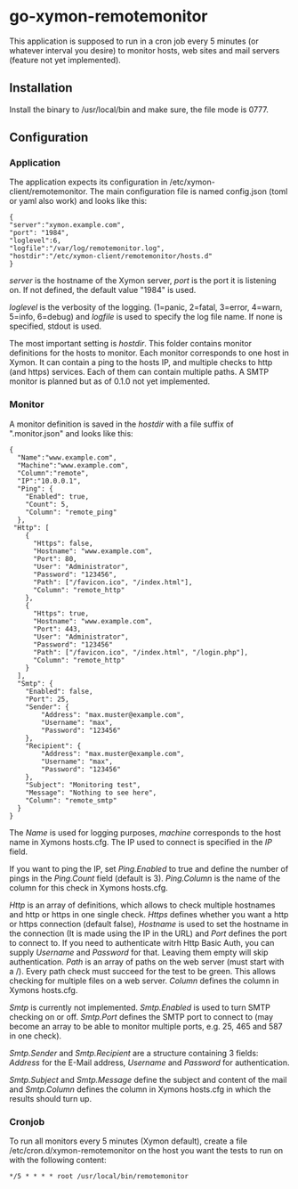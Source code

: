# go-xymon-remotemonitor
This application is supposed to run in a cron job every 5 minutes (or whatever
interval you desire) to monitor hosts, web sites and mail servers (feature not 
yet implemented).

## Installation
Install the binary to /usr/local/bin and make sure, the file mode is 0777.

## Configuration

### Application
The application expects its configuration in /etc/xymon-client/remotemonitor.
The main configuration file is named config.json (toml or yaml also work) and
looks like this:
```
{
"server":"xymon.example.com",
"port": "1984",
"loglevel":6,
"logfile":"/var/log/remotemonitor.log",
"hostdir":"/etc/xymon-client/remotemonitor/hosts.d"
}
```
*server* is the hostname of the Xymon server, *port* is the port it is listening
on. If not defined, the default value "1984" is used.

*loglevel* is the verbosity of the logging. (1=panic, 2=fatal, 3=error, 4=warn,
5=info, 6=debug) and *logfile* is used to specify the log file name. If none is
specified, stdout is used.

The most important setting is *hostdir*. This folder contains monitor
definitions for the hosts to monitor. Each monitor corresponds to one host in
Xymon. It can contain a ping to the hosts IP, and multiple checks to http (and
https) services. Each of them can contain multiple paths. A SMTP monitor is
planned but as of 0.1.0 not yet implemented.

### Monitor
A monitor definition is saved in the *hostdir* with a file suffix of
".monitor.json" and looks like this:
```
{
  "Name":"www.example.com",
  "Machine":"www.example.com",
  "Column":"remote",
  "IP":"10.0.0.1",
  "Ping": {
    "Enabled": true,
    "Count": 5,
    "Column": "remote_ping"
  },
 "Http": [
    {
      "Https": false,
      "Hostname": "www.example.com",
      "Port": 80,
      "User": "Administrator",
      "Password": "123456",
      "Path": ["/favicon.ico", "/index.html"],
      "Column": "remote_http"
    },
    {
      "Https": true,
      "Hostname": "www.example.com",
      "Port": 443,
      "User": "Administrator",
      "Password": "123456"
      "Path": ["/favicon.ico", "/index.html", "/login.php"],
      "Column": "remote_http"
    }
  ],
  "Smtp": {
    "Enabled": false,
	"Port": 25,
	"Sender": {
		"Address": "max.muster@example.com",
		"Username": "max",
		"Password": "123456"
	},
	"Recipient": {
		"Address": "max.muster@example.com",
		"Username": "max",
		"Password": "123456"
	},
	"Subject": "Monitoring test",
	"Message": "Nothing to see here",
    "Column": "remote_smtp"
  }
}
```

The *Name* is used for logging purposes, *machine* corresponds to the host name
in Xymons hosts.cfg. The IP used to connect is specified in the *IP* field.

If you want to ping the IP, set *Ping.Enabled* to true and define the number of
pings in the *Ping.Count* field (default is 3). *Ping.Column* is the name of the
column for this check in Xymons hosts.cfg.

*Http* is an array of definitions, which allows to check multiple hostnames and
http or https in one single check. *Https* defines whether you want a http or 
https connection (default false), *Hostname* is used to set the hostname in the
connection (It is made using the IP in the URL) and *Port* defines the port to
connect to. If you need to authenticate witrh Http Basic Auth, you can supply
*Username* and *Password* for that. Leaving them empty will skip authentication.
*Path* is an array of paths on the web server (must start with a /).
Every path check must succeed for the test to be green. This allows checking for
multiple files on a web server. *Column* defines the column in Xymons hosts.cfg.

*Smtp* is currently not implemented. *Smtp.Enabled* is used to turn SMTP
checking on or off. *Smtp.Port* defines the SMTP port to connect to (may become
an array to be able to monitor multiple ports, e.g. 25, 465 and 587 in one
check).

*Smtp.Sender* and *Smtp.Recipient* are a structure containing 3 fields:
*Address* for the E-Mail address, *Username* and *Password* for authentication.

*Smtp.Subject* and *Smtp.Message* define the subject and content of the mail and
*Smtp.Column* defines the column in Xymons hosts.cfg in which the results should
turn up.

### Cronjob
To run all monitors every 5 minutes (Xymon default), create a file
/etc/cron.d/xymon-remotemonitor on the host you want the tests to run on with
the following content:
```
*/5 * * * * root /usr/local/bin/remotemonitor
```

